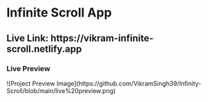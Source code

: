<h1>Infinite Scroll App</h1>

<h2>Live Link: https://vikram-infinite-scroll.netlify.app</h2>
 <h3>Live Preview </h3>
 ![Project Preview Image](https://github.com/VikramSingh39/Infinity-Scroll/blob/main/live%20preview.png)
 
